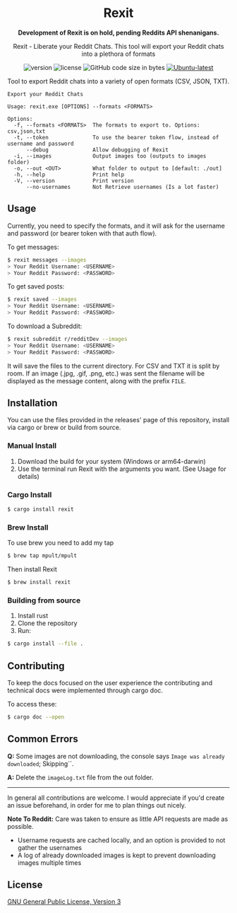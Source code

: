 <div align="center">

# Rexit

**Development of Rexit is on hold, pending Reddits API shenanigans.**

Rexit - Liberate your Reddit Chats. This tool will export your Reddit chats into a plethora of formats

![version](https://img.shields.io/github/v/tag/mpult/rexit?color=orange)
![license](https://img.shields.io/github/license/mpult/rexit?color=blue)
![GitHub code size in bytes](https://img.shields.io/github/languages/code-size/mpult/rexit?color=red)
[![Ubuntu-latest](https://github.com/MPult/Rexit/actions/workflows/Ubuntu-latest.yml/badge.svg)](https://github.com/MPult/Rexit/actions/workflows/Ubuntu-latest.yml)

</div>

Tool to export Reddit chats into a variety of open formats (CSV, JSON, TXT).

```
Export your Reddit Chats

Usage: rexit.exe [OPTIONS] --formats <FORMATS>

Options:
  -f, --formats <FORMATS>  The formats to export to. Options: csv,json,txt
  -t, --token              To use the bearer token flow, instead of username and password
      --debug              Allow debugging of Rexit
  -i, --images             Output images too (outputs to images folder)
  -o, --out <OUT>          What folder to output to [default: ./out]
  -h, --help               Print help
  -V, --version            Print version
      --no-usernames       Not Retrieve usernames (Is a lot faster)
```

## Usage

Currently, you need to specify the formats, and it will ask for the username and password (or bearer token with that auth flow).

To get messages:
```bash
$ rexit messages --images
> Your Reddit Username: <USERNAME>
> Your Reddit Password: <PASSWORD>
```

To get saved posts:
```bash
$ rexit saved --images
> Your Reddit Username: <USERNAME>
> Your Reddit Password: <PASSWORD>
```

To download a Subreddit:
```bash
$ rexit subreddit r/redditDev --images
> Your Reddit Username: <USERNAME>
> Your Reddit Password: <PASSWORD>
```

It will save the files to the current directory. For CSV and TXT it is split by room. If an image (.jpg, .gif, .png, etc.) was sent the filename will be displayed as the message content, along with the prefix `FILE`. 

## Installation
You can use the files provided in the releases' page of this repository, install via cargo or brew or build from source.

### Manual Install

1. Download the build for your system (Windows or arm64-darwin)
2. Use the terminal run Rexit with the arguments you want. (See Usage for details)

### Cargo Install
```BASH
$ cargo install rexit
```
### Brew Install
To use brew you need to add my tap
```BASH
$ brew tap mpult/mpult
```
Then install Rexit
```BASH
$ brew install rexit
```
### Building from source
1. Install rust
2. Clone the repository
3. Run:
```BASH
$ cargo install --file .
```
## Contributing
To keep the docs focused on the user experience the contributing and technical docs were implemented through cargo doc.

To access these:
```bash
$ cargo doc --open
```

## Common Errors
**Q:** Some images are not downloading, the console says `Image was already downloaded`; Skipping``.

**A:** Delete the `imageLog.txt` file from the out folder.

---
In general all contributions are welcome. I would appreciate if you'd create an issue beforehand, in order for me to plan things out nicely.


**Note To Reddit:** Care was taken to ensure as little API requests are made as possible.
- Username requests are cached locally, and an option is provided to not gather the usernames
- A log of already downloaded images is kept to prevent downloading images multiple times

## License
[GNU General Public License, Version 3](./LICENSE)
